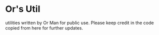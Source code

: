 # Or's Util
utilities written by Or Man for public use.
Please keep credit in the code copied from here for further updates.
